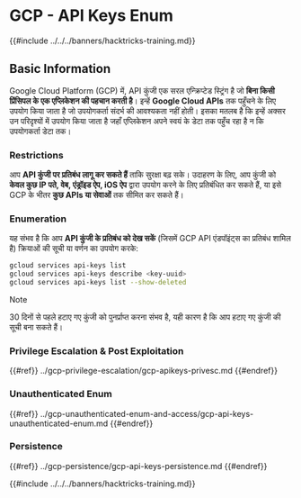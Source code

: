 # GCP - API Keys Enum

{{#include ../../../banners/hacktricks-training.md}}

## Basic Information

Google Cloud Platform (GCP) में, API कुंजी एक सरल एन्क्रिप्टेड स्ट्रिंग है जो **बिना किसी प्रिंसिपल के एक एप्लिकेशन की पहचान करती है**। इन्हें **Google Cloud APIs** तक पहुँचने के लिए उपयोग किया जाता है जो उपयोगकर्ता संदर्भ की आवश्यकता नहीं होती। इसका मतलब है कि इन्हें अक्सर उन परिदृश्यों में उपयोग किया जाता है जहाँ एप्लिकेशन अपने स्वयं के डेटा तक पहुँच रहा है न कि उपयोगकर्ता डेटा तक।

### Restrictions

आप **API कुंजी पर प्रतिबंध लागू कर सकते हैं** ताकि सुरक्षा बढ़ सके। उदाहरण के लिए, आप कुंजी को **केवल कुछ IP पते, वेब, एंड्रॉइड ऐप, iOS ऐप** द्वारा उपयोग करने के लिए प्रतिबंधित कर सकते हैं, या इसे GCP के भीतर **कुछ APIs या सेवाओं** तक सीमित कर सकते हैं।

### Enumeration

यह संभव है कि आप **API कुंजी के प्रतिबंध को देख सकें** (जिसमें GCP API एंडपॉइंट्स का प्रतिबंध शामिल है) क्रियाओं की सूची या वर्णन का उपयोग करके:
```bash
gcloud services api-keys list
gcloud services api-keys describe <key-uuid>
gcloud services api-keys list --show-deleted
```
> [!NOTE]
> 30 दिनों से पहले हटाए गए कुंजी को पुनर्प्राप्त करना संभव है, यही कारण है कि आप हटाए गए कुंजी की सूची बना सकते हैं।

### Privilege Escalation & Post Exploitation

{{#ref}}
../gcp-privilege-escalation/gcp-apikeys-privesc.md
{{#endref}}

### Unauthenticated Enum

{{#ref}}
../gcp-unauthenticated-enum-and-access/gcp-api-keys-unauthenticated-enum.md
{{#endref}}

### Persistence

{{#ref}}
../gcp-persistence/gcp-api-keys-persistence.md
{{#endref}}

{{#include ../../../banners/hacktricks-training.md}}
